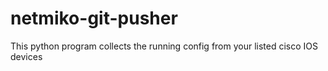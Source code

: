 # netmiko-git-pusher
This python program collects the running config from your listed cisco IOS devices
